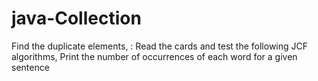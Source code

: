 # java-Collection
 Find the duplicate elements, : Read the cards and test the following JCF algorithms, Print the number of occurrences of each word for a given sentence
